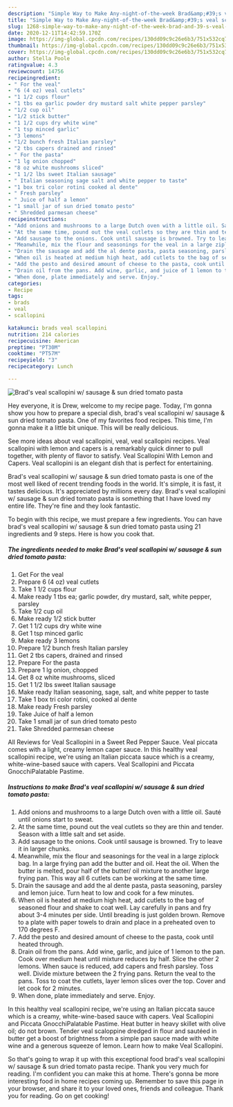```yaml
---
description: "Simple Way to Make Any-night-of-the-week Brad&amp;#39;s veal scallopini w/ sausage &amp;amp; sun dried tomato pasta"
title: "Simple Way to Make Any-night-of-the-week Brad&amp;#39;s veal scallopini w/ sausage &amp;amp; sun dried tomato pasta"
slug: 1268-simple-way-to-make-any-night-of-the-week-brad-and-39-s-veal-scallopini-w-sausage-and-amp-sun-dried-tomato-pasta
date: 2020-12-11T14:42:59.170Z
image: https://img-global.cpcdn.com/recipes/130dd09c9c26e6b3/751x532cq70/brads-veal-scallopini-w-sausage-sun-dried-tomato-pasta-recipe-main-photo.jpg
thumbnail: https://img-global.cpcdn.com/recipes/130dd09c9c26e6b3/751x532cq70/brads-veal-scallopini-w-sausage-sun-dried-tomato-pasta-recipe-main-photo.jpg
cover: https://img-global.cpcdn.com/recipes/130dd09c9c26e6b3/751x532cq70/brads-veal-scallopini-w-sausage-sun-dried-tomato-pasta-recipe-main-photo.jpg
author: Stella Poole
ratingvalue: 4.3
reviewcount: 14756
recipeingredient:
- " For the veal"
- "6 (4 oz) veal cutlets"
- "1 1/2 cups flour"
- "1 tbs ea garlic powder dry mustard salt white pepper parsley"
- "1/2 cup oil"
- "1/2 stick butter"
- "1 1/2 cups dry white wine"
- "1 tsp minced garlic"
- "3 lemons"
- "1/2 bunch fresh Italian parsley"
- "2 tbs capers drained and rinsed"
- " For the pasta"
- "1 lg onion chopped"
- "8 oz white mushrooms sliced"
- "1 1/2 lbs sweet Italian sausage"
- " Italian seasoning sage salt and white pepper to taste"
- "1 box tri color rotini cooked al dente"
- " Fresh parsley"
- " Juice of half a lemon"
- "1 small jar of sun dried tomato pesto"
- " Shredded parmesan cheese"
recipeinstructions:
- "Add onions and mushrooms to a large Dutch oven with a little oil. Sauté until onions start to sweat."
- "At the same time, pound out the veal cutlets so they are thin and tender. Season with a little salt and set aside."
- "Add sausage to the onions. Cook until sausage is browned. Try to leave it in larger chunks."
- "Meanwhile, mix the flour and seasonings for the veal in a large ziplock bag. In a large frying pan add the butter and oil. Heat the oil. When the butter is melted, pour half of the butter/ oil mixture to another large frying pan. This way all 6 cutlets can be working at the same time."
- "Drain the sausage and add the al dente pasta, pasta seasoning, parsley and lemon juice. Turn heat to low and cook for a few minutes."
- "When oil is heated at medium high heat, add cutlets to the bag of seasoned flour and shake to coat well. Lay carefully in pans and fry about 3-4 minutes per side. Until breading is just golden brown. Remove to a plate with paper towels to drain and place in a preheated oven to 170 degrees F."
- "Add the pesto and desired amount of cheese to the pasta, cook until heated through."
- "Drain oil from the pans. Add wine, garlic, and juice of 1 lemon to the pan. Cook over medium heat until mixture reduces by half. Slice the other 2 lemons. When sauce is reduced, add capers and fresh parsley. Toss well. Divide mixture between the 2 frying pans. Return the veal to the pans. Toss to coat the cutlets, layer lemon slices over the top. Cover and let cook for 2 minutes."
- "When done, plate immediately and serve. Enjoy."
categories:
- Recipe
tags:
- brads
- veal
- scallopini

katakunci: brads veal scallopini 
nutrition: 214 calories
recipecuisine: American
preptime: "PT30M"
cooktime: "PT57M"
recipeyield: "3"
recipecategory: Lunch

---
```



![Brad&#39;s veal scallopini w/ sausage &amp; sun dried tomato pasta](https://img-global.cpcdn.com/recipes/130dd09c9c26e6b3/751x532cq70/brads-veal-scallopini-w-sausage-sun-dried-tomato-pasta-recipe-main-photo.jpg)

Hey everyone, it is Drew, welcome to my recipe page. Today, I'm gonna show you how to prepare a special dish, brad&#39;s veal scallopini w/ sausage &amp; sun dried tomato pasta. One of my favorites food recipes. This time, I'm gonna make it a little bit unique. This will be really delicious.

See more ideas about veal scallopini, veal, veal scallopini recipes. Veal scallopini with lemon and capers is a remarkably quick dinner to pull together, with plenty of flavor to satisfy. Veal Scallopini With Lemon and Capers. Veal scallopini is an elegant dish that is perfect for entertaining.

Brad&#39;s veal scallopini w/ sausage &amp; sun dried tomato pasta is one of the most well liked of recent trending foods in the world. It's simple, it is fast, it tastes delicious. It's appreciated by millions every day. Brad&#39;s veal scallopini w/ sausage &amp; sun dried tomato pasta is something that I have loved my entire life. They're fine and they look fantastic.


To begin with this recipe, we must prepare a few ingredients. You can have brad&#39;s veal scallopini w/ sausage &amp; sun dried tomato pasta using 21 ingredients and 9 steps. Here is how you cook that.

<!--inarticleads1-->

##### The ingredients needed to make Brad&#39;s veal scallopini w/ sausage &amp; sun dried tomato pasta:

1. Get  For the veal
1. Prepare 6 (4 oz) veal cutlets
1. Take 1 1/2 cups flour
1. Make ready 1 tbs ea; garlic powder, dry mustard, salt, white pepper, parsley
1. Take 1/2 cup oil
1. Make ready 1/2 stick butter
1. Get 1 1/2 cups dry white wine
1. Get 1 tsp minced garlic
1. Make ready 3 lemons
1. Prepare 1/2 bunch fresh Italian parsley
1. Get 2 tbs capers, drained and rinsed
1. Prepare  For the pasta
1. Prepare 1 lg onion, chopped
1. Get 8 oz white mushrooms, sliced
1. Get 1 1/2 lbs sweet Italian sausage
1. Make ready  Italian seasoning, sage, salt, and white pepper to taste
1. Take 1 box tri color rotini, cooked al dente
1. Make ready  Fresh parsley
1. Take  Juice of half a lemon
1. Take 1 small jar of sun dried tomato pesto
1. Take  Shredded parmesan cheese


All Reviews for Veal Scallopini in a Sweet Red Pepper Sauce. Veal piccata comes with a light, creamy lemon caper sauce. In this healthy veal scallopini recipe, we&#39;re using an Italian piccata sauce which is a creamy, white-wine-based sauce with capers. Veal Scallopini and Piccata GnocchiPalatable Pastime. 

<!--inarticleads2-->

##### Instructions to make Brad&#39;s veal scallopini w/ sausage &amp; sun dried tomato pasta:

1. Add onions and mushrooms to a large Dutch oven with a little oil. Sauté until onions start to sweat.
1. At the same time, pound out the veal cutlets so they are thin and tender. Season with a little salt and set aside.
1. Add sausage to the onions. Cook until sausage is browned. Try to leave it in larger chunks.
1. Meanwhile, mix the flour and seasonings for the veal in a large ziplock bag. In a large frying pan add the butter and oil. Heat the oil. When the butter is melted, pour half of the butter/ oil mixture to another large frying pan. This way all 6 cutlets can be working at the same time.
1. Drain the sausage and add the al dente pasta, pasta seasoning, parsley and lemon juice. Turn heat to low and cook for a few minutes.
1. When oil is heated at medium high heat, add cutlets to the bag of seasoned flour and shake to coat well. Lay carefully in pans and fry about 3-4 minutes per side. Until breading is just golden brown. Remove to a plate with paper towels to drain and place in a preheated oven to 170 degrees F.
1. Add the pesto and desired amount of cheese to the pasta, cook until heated through.
1. Drain oil from the pans. Add wine, garlic, and juice of 1 lemon to the pan. Cook over medium heat until mixture reduces by half. Slice the other 2 lemons. When sauce is reduced, add capers and fresh parsley. Toss well. Divide mixture between the 2 frying pans. Return the veal to the pans. Toss to coat the cutlets, layer lemon slices over the top. Cover and let cook for 2 minutes.
1. When done, plate immediately and serve. Enjoy.


In this healthy veal scallopini recipe, we&#39;re using an Italian piccata sauce which is a creamy, white-wine-based sauce with capers. Veal Scallopini and Piccata GnocchiPalatable Pastime. Heat butter in heavy skillet with olive oil; do not brown. Tender veal scaloppine dredged in flour and sautéed in butter get a boost of brightness from a simple pan sauce made with white wine and a generous squeeze of lemon. Learn how to make Veal Scallopini. 

So that's going to wrap it up with this exceptional food brad&#39;s veal scallopini w/ sausage &amp; sun dried tomato pasta recipe. Thank you very much for reading. I'm confident you can make this at home. There's gonna be more interesting food in home recipes coming up. Remember to save this page in your browser, and share it to your loved ones, friends and colleague. Thank you for reading. Go on get cooking!

